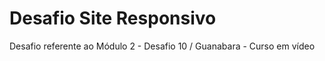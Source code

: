 # Desafio Site Responsivo
 Desafio referente ao Módulo 2 - Desafio 10 / Guanabara - Curso em vídeo 
